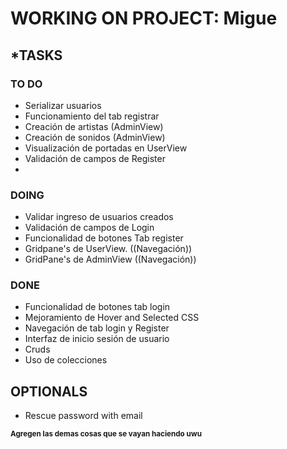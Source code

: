 # WORKING ON PROJECT: Migue

## ***TASKS**
### **TO DO**
- Serializar usuarios
- Funcionamiento del tab registrar
- Creación de artistas (AdminView)
- Creación de sonidos (AdminView)
- Visualización de portadas en UserView
- Validación de campos de Register
- 
### DOING
- Validar ingreso de usuarios creados
- Validación de campos de Login
- Funcionalidad de botones Tab register
- Gridpane's de UserView. ((Navegación))
- GridPane's de AdminView ((Navegación))
### DONE
- Funcionalidad de botones tab login
- Mejoramiento de Hover and Selected CSS
- Navegación de tab login y Register 
- Interfaz de inicio sesión de usuario
- Cruds
- Uso de colecciones


## OPTIONALS
- Rescue password with email

<sub>**Agregen las demas cosas que se vayan haciendo uwu**</sub>
